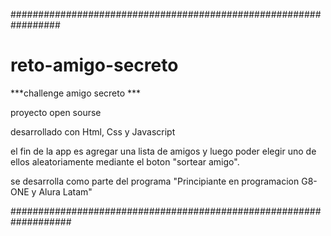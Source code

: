 #################################################################

# reto-amigo-secreto
***challenge amigo secreto ***

proyecto open sourse

desarrollado con Html, Css y Javascript

el fin de la app es agregar una lista de amigos y luego poder elegir uno de ellos aleatoriamente mediante el boton "sortear amigo".

se desarrolla como parte del programa "Principiante en programacion G8-ONE y Alura Latam"

###################################################################
